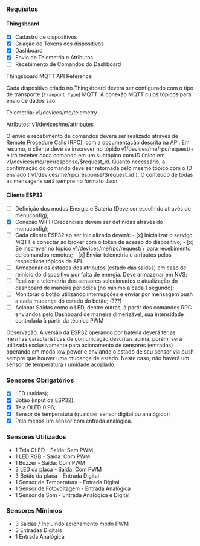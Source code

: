### Requisitos 
 
#### Thingsboard 
 
- [x] Cadastro de dispositivos 
- [x] Criação de Tokens dos dispositivos 
- [x] Dashboard 
- [x] Envio de Telemetria e Atributos 
- [ ] Recebimento de Comandos do Dashboard 
 
Thingsboard MQTT API Reference 
 
Cada dispositivo criado no Thingsboard deverá ser configurado com o tipo de transporte (`Tranport Type`) MQTT. A conexão MQTT cujos tópicos para envio de dados são: 
 
Telemetria: v1/devices/me/telemetry 
 
Atributos: v1/devices/me/attributes 
 
O envio e recebimento de comandos deverá ser realizado através de Remote Procedure Calls (RPC), com a documentação descrita na API. Em resumo, o cliente deve se inscrever no tópido v1/devices/me/rpc/request/+ e irá receber cada comando em um subtópico com ID único em v1/devices/me/rpc/response/$request_id. Quanto necessário, a confirmação do comando deve ser retornada pelo mesmo tópico com o ID enviado (`v1/devices/me/rpc/response/$request_id`). O conteúdo de todas as mensagens será sempre no formato Json. 
 
#### Cliente ESP32 
 
- [ ] Definição dos modos Energia e Bateria (Deve ser escolhido através do menuconfig); 
- [x] Conexão WIFI (Credenciais devem ser definidas através do menuconfig); 
- [ ] Cada cliente ESP32 ao ser inicializado deverá: 
        - [x] Inicializar o serviço MQTT e conectar ao broker com o token de acesso do dispositivo; 
        - [x] Se inscrever no tópico v1/devices/me/rpc/request/+ para recebimento de comandos remotos; 
        - [x] Enviar telemetria e atributos pelos respectivos tópicos da API. 
- [ ] Armazenar os estados dos atributos (estado das saídas) em caso de reinicio do dispositivo por falta de energia. Deve armazenar em NVS; 
- [ ] Realizar a telemetria dos sensores selecionados e atualização do dashboard de maneira periódica (no mínimo a cada 1 segundo); 
- [ ] Monitorar o botão utilizando interrupções e enviar por mensagem push a cada mudança do estado do botão; (???) 
- [ ] Acionar Saídas como o LED, dentre outras, à partir dos comandos RPC enviandos pelo Dashboard de maneira dimerizável, sua intensidade controlada à partir da técnica PWM 
 
Observação: A versão da ESP32 operando por bateria deverá ter as mesmas características de comunicação descritas acima, porém, será utilizada exclusivamente para acionamento de sensores (entradas) operando em modo low power e enviando o estado de seu sensor via push sempre que houver uma mudança de estado. Neste caso, não haverá um sensor de temperatura / umidade acoplado. 
 
### Sensores Obrigatórios 
 
- [x] LED (saídas); 
- [x] Botão (input da ESP32); 
- [x] Tela OLED 0.96; 
- [x] Sensor de temperatura (qualquer sensor digital ou analógico); 
- [x] Pelo menos um sensor com entrada analógica. 
 
### Sensores Utilizados 
 
- 1 Tela OLED - Saída: Sem PWM 
- 1 LED RGB - Saída: Com PWM 
- 1 Buzzer - Saída: Com PWM 
- 3 LED da placa - Saída: Com PWM 
- 3 Botão da placa - Entrada Digital 
- 1 Sensor de Temperatura - Entrada Digital 
- 1 Sensor de Fotovoltagem - Entrada Analógica 
- 1 Sensor de Som - Entrada Analógica e Digital 
 
### Sensores Mínimos 
 
- 3 Saídas / Incluindo acionamento modo PWM 
- 3 Entradas Digitais 
- 1 Entrada Analógica
